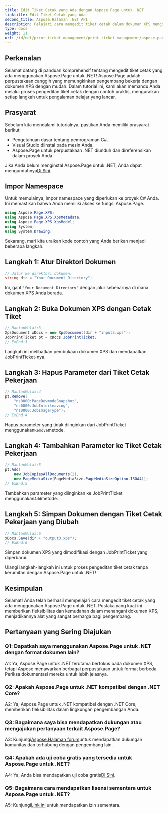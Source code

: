 ```yaml
---
title: Edit Tiket Cetak yang Ada dengan Aspose.Page untuk .NET
linktitle: Edit Tiket Cetak yang Ada
second_title: Aspose.Halaman .NET API
description: Pelajari cara mengedit tiket cetak dalam dokumen XPS menggunakan Aspose.Page untuk .NET. Panduan langkah demi langkah untuk pengembang. Tingkatkan kontrol pencetakan dokumen dengan mudah.
type: docs
weight: 11
url: /id/net/print-ticket-management/print-ticket-management/aspose.page/
---
```

## Perkenalan

Selamat datang di panduan komprehensif tentang mengedit tiket cetak yang ada menggunakan Aspose.Page untuk .NET! Aspose.Page adalah perpustakaan canggih yang memungkinkan pengembang bekerja dengan dokumen XPS dengan mudah. Dalam tutorial ini, kami akan memandu Anda melalui proses pengeditan tiket cetak dengan contoh praktis, menguraikan setiap langkah untuk pengalaman belajar yang lancar.

## Prasyarat

Sebelum kita mendalami tutorialnya, pastikan Anda memiliki prasyarat berikut:

- Pengetahuan dasar tentang pemrograman C#.
- Visual Studio diinstal pada mesin Anda.
- Aspose.Page untuk perpustakaan .NET diunduh dan direferensikan dalam proyek Anda.

 Jika Anda belum menginstal Aspose.Page untuk .NET, Anda dapat mengunduhnya[Di Sini](https://releases.aspose.com/page/net/).

## Impor Namespace

Untuk memulainya, impor namespace yang diperlukan ke proyek C# Anda. Ini memastikan bahwa Anda memiliki akses ke fungsi Aspose.Page.

```csharp
using Aspose.Page.XPS;
using Aspose.Page.XPS.XpsMetadata;
using Aspose.Page.XPS.XpsModel;
using System;
using System.Drawing;
```

Sekarang, mari kita uraikan kode contoh yang Anda berikan menjadi beberapa langkah.

## Langkah 1: Atur Direktori Dokumen

```csharp
// Jalur ke direktori dokumen.
string dir = "Your Document Directory";
```

 Ini, ganti`"Your Document Directory"` dengan jalur sebenarnya di mana dokumen XPS Anda berada.

## Langkah 2: Buka Dokumen XPS dengan Cetak Tiket

```csharp
// MantanMulai:3
XpsDocument xDocs = new XpsDocument(dir + "input3.xps");
JobPrintTicket pt = xDocs.JobPrintTicket;
// ExEnd:3
```

Langkah ini melibatkan pembukaan dokumen XPS dan mendapatkan JobPrintTicket-nya.

## Langkah 3: Hapus Parameter dari Tiket Cetak Pekerjaan

```csharp
// MantanMulai:4
pt.Remove(
	"ns0000:PageDevmodeSnapshot",
	"ns0000:JobInterleaving",
	"ns0000:JobImageType");
// ExEnd:4
```

 Hapus parameter yang tidak diinginkan dari JobPrintTicket menggunakan`Remove`metode.

## Langkah 4: Tambahkan Parameter ke Tiket Cetak Pekerjaan

```csharp
// MantanMulai:5
pt.Add(
	new JobCopiesAllDocuments(2),
	new PageMediaSize(PageMediaSize.PageMediaSizeOption.ISOA4));
// ExEnd:5
```

 Tambahkan parameter yang diinginkan ke JobPrintTicket menggunakan`Add`metode.

## Langkah 5: Simpan Dokumen dengan Tiket Cetak Pekerjaan yang Diubah

```csharp
// MantanMulai:6
xDocs.Save(dir + "output3.xps");
// ExEnd:6
```

Simpan dokumen XPS yang dimodifikasi dengan JobPrintTicket yang diperbarui.

Ulangi langkah-langkah ini untuk proses pengeditan tiket cetak tanpa kerumitan dengan Aspose.Page untuk .NET!

## Kesimpulan

Selamat! Anda telah berhasil mempelajari cara mengedit tiket cetak yang ada menggunakan Aspose.Page untuk .NET. Pustaka yang kuat ini memberikan fleksibilitas dan kemudahan dalam menangani dokumen XPS, menjadikannya alat yang sangat berharga bagi pengembang.

## Pertanyaan yang Sering Diajukan

### Q1: Dapatkah saya menggunakan Aspose.Page untuk .NET dengan format dokumen lain?

A1: Ya, Aspose.Page untuk .NET terutama berfokus pada dokumen XPS, tetapi Aspose menawarkan berbagai perpustakaan untuk format berbeda. Periksa dokumentasi mereka untuk lebih jelasnya.

### Q2: Apakah Aspose.Page untuk .NET kompatibel dengan .NET Core?

A2: Ya, Aspose.Page untuk .NET kompatibel dengan .NET Core, memberikan fleksibilitas dalam lingkungan pengembangan Anda.

### Q3: Bagaimana saya bisa mendapatkan dukungan atau mengajukan pertanyaan terkait Aspose.Page?

 A3: Kunjungi[Aspose.Halaman forum](https://forum.aspose.com/c/page/39)untuk mendapatkan dukungan komunitas dan terhubung dengan pengembang lain.

### Q4: Apakah ada uji coba gratis yang tersedia untuk Aspose.Page untuk .NET?

 A4: Ya, Anda bisa mendapatkan uji coba gratis[Di Sini](https://releases.aspose.com/).

### Q5: Bagaimana cara mendapatkan lisensi sementara untuk Aspose.Page untuk .NET?

 A5: Kunjungi[Link ini](https://purchase.aspose.com/temporary-license/) untuk mendapatkan izin sementara.